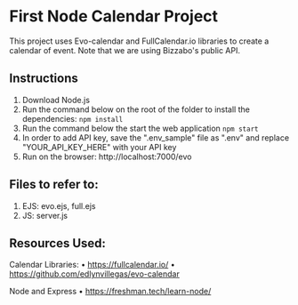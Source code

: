# First Node Calendar Project
This project uses Evo-calendar and FullCalendar.io libraries to create a calendar of event. Note that we are using Bizzabo's public API.

## Instructions
1.	Download Node.js 
2.	Run the command below on the root of the folder to install the dependencies:
    `npm install`
3.	Run the command below the start the web application
    `npm start`
4.  In order to add API key, save the ".env_sample" file as ".env" and replace "YOUR_API_KEY_HERE" with your API key 
5.	Run on the browser:  http://localhost:7000/evo

## Files to refer to:
1.	EJS: 	evo.ejs, full.ejs
2.	JS:   	server.js 

## Resources Used:
  Calendar Libraries:
•	https://fullcalendar.io/
•	https://github.com/edlynvillegas/evo-calendar

  Node and Express
•	https://freshman.tech/learn-node/

